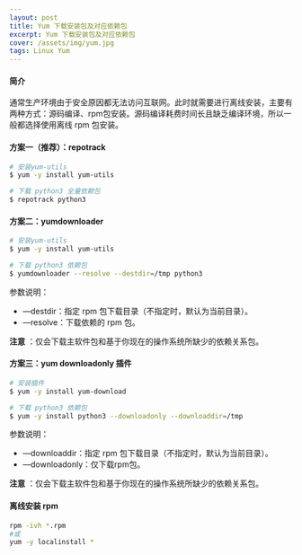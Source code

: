 ```yaml
---
layout: post
title: Yum 下载安装包及对应依赖包
excerpt: Yum 下载安装包及对应依赖包
cover: /assets/img/yum.jpg
tags: Linux Yum
---
```


#### 简介

通常生产环境由于安全原因都无法访问互联网。此时就需要进行离线安装，主要有两种方式：源码编译、rpm包安装。源码编译耗费时间长且缺乏编译环境，所以一般都选择使用离线 rpm 包安装。

#### 方案一（推荐）：repotrack

```bash
# 安装yum-utils
$ yum -y install yum-utils

# 下载 python3 全量依赖包
$ repotrack python3
```

####  方案二：yumdownloader

```bash
# 安装yum-utils
$ yum -y install yum-utils

# 下载 python3 依赖包
$ yumdownloader --resolve --destdir=/tmp python3
```

参数说明：

- —destdir：指定 rpm 包下载目录（不指定时，默认为当前目录）。
- —resolve：下载依赖的 rpm 包。

**注意** ：仅会下载主软件包和基于你现在的操作系统所缺少的依赖关系包。

#### 方案三：yum  downloadonly 插件

```bash
# 安装插件
$ yum -y install yum-download

# 下载 python3 依赖包
$ yum -y install python3 --downloadonly --downloaddir=/tmp
```

参数说明：

- —downloaddir：指定 rpm 包下载目录（不指定时，默认为当前目录）。
- —downloadonly：仅下载rpm包。

**注意** ：仅会下载主软件包和基于你现在的操作系统所缺少的依赖关系包。

####  离线安装 rpm

```bash
rpm -ivh *.rpm 
#或
yum -y localinstall * 
```

